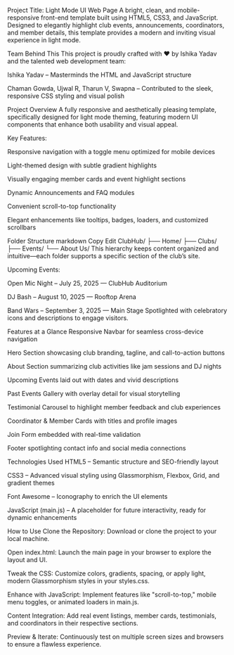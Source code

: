 Project Title: Light Mode UI Web Page
A bright, clean, and mobile-responsive front-end template built using HTML5, CSS3, and JavaScript. Designed to elegantly highlight club events, announcements, coordinators, and member details, this template provides a modern and inviting visual experience in light mode.

Team Behind This
This project is proudly crafted with ❤ by Ishika Yadav and the talented web development team:

Ishika Yadav – Masterminds the HTML and JavaScript structure

Chaman Gowda, Ujwal R, Tharun V, Swapna – Contributed to the sleek, responsive CSS styling and visual polish

Project Overview
A fully responsive and aesthetically pleasing template, specifically designed for light mode theming, featuring modern UI components that enhance both usability and visual appeal.

Key Features:

Responsive navigation with a toggle menu optimized for mobile devices

Light-themed design with subtle gradient highlights

Visually engaging member cards and event highlight sections

Dynamic Announcements and FAQ modules

Convenient scroll-to-top functionality

Elegant enhancements like tooltips, badges, loaders, and customized scrollbars

Folder Structure
markdown
Copy
Edit
ClubHub/
    ├── Home/
    ├── Clubs/
    ├── Events/
    └── About Us/
This hierarchy keeps content organized and intuitive—each folder supports a specific section of the club’s site.

Upcoming Events:

Open Mic Night – July 25, 2025 — ClubHub Auditorium

DJ Bash – August 10, 2025 — Rooftop Arena

Band Wars – September 3, 2025 — Main Stage
Spotlighted with celebratory icons and descriptions to engage visitors.

Features at a Glance
Responsive Navbar for seamless cross-device navigation

Hero Section showcasing club branding, tagline, and call-to-action buttons

About Section summarizing club activities like jam sessions and DJ nights

Upcoming Events laid out with dates and vivid descriptions

Past Events Gallery with overlay detail for visual storytelling

Testimonial Carousel to highlight member feedback and club experiences

Coordinator & Member Cards with titles and profile images

Join Form embedded with real-time validation

Footer spotlighting contact info and social media connections

Technologies Used
HTML5 – Semantic structure and SEO-friendly layout

CSS3 – Advanced visual styling using Glassmorphism, Flexbox, Grid, and gradient themes

Font Awesome – Iconography to enrich the UI elements

JavaScript (main.js) – A placeholder for future interactivity, ready for dynamic enhancements

How to Use
Clone the Repository:
Download or clone the project to your local machine.

Open index.html:
Launch the main page in your browser to explore the layout and UI.

Tweak the CSS:
Customize colors, gradients, spacing, or apply light, modern Glassmorphism styles in your styles.css.

Enhance with JavaScript:
Implement features like "scroll-to-top," mobile menu toggles, or animated loaders in main.js.

Content Integration:
Add real event listings, member cards, testimonials, and coordinators in their respective sections.

Preview & Iterate:
Continuously test on multiple screen sizes and browsers to ensure a flawless experience.
